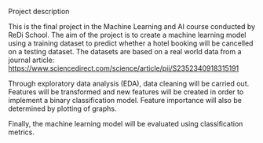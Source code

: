 Project description

This is the final project in the Machine Learning and AI course conducted by ReDi School. The aim of the project is to
create a machine learning model using a training dataset to predict whether a hotel booking will be cancelled on a 
testing dataset. The datasets are based on a real world data from a journal article: https://www.sciencedirect.com/science/article/pii/S2352340918315191 

Through exploratory data analysis (EDA), data cleaning will be carried out. 
Features will be transformed and new features will be created in order to implement a binary classification model.
Feature importance will also be determined by plotting of graphs.

Finally, the machine learning model will be evaluated using classification metrics.
